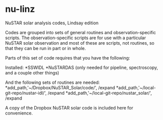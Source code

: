 # nu-linz
NuSTAR solar analysis codes, Lindsay edition

Codes are grouped into sets of general routines and observation-specific scripts.
The observation-specific scripts are for use with a particular NuSTAR solar observation and 
most of these are scripts, not routines, so that they can be run in part or in whole.
 
Parts of this set of code requires that you have the following:
 
Installed:
  *SSWIDL
  *NuSTARDAS (only needed for pipeline, spectroscopy, and a couple other things)

And the following sets of routines are needed:
  *add_path,'~/Dropbox/NuSTAR_Solar/code/', /expand
  *add_path,'~/local-git-repo/nustar-idl/', /expand
  *add_path,'~/local-git-repo/nustar_solar/', /expand
 
A copy of the Dropbox NuSTAR solar code is included here for convenience.
